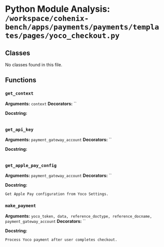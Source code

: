 # Python Module Analysis: `/workspace/cohenix-bench/apps/payments/payments/templates/pages/yoco_checkout.py`

## Classes

No classes found in this file.


## Functions

### `get_context`
**Arguments:** `context`
**Decorators:** ``

**Docstring:**
```

```
### `get_api_key`
**Arguments:** `payment_gateway_account`
**Decorators:** ``

**Docstring:**
```

```
### `get_apple_pay_config`
**Arguments:** `payment_gateway_account`
**Decorators:** ``

**Docstring:**
```
Get Apple Pay configuration from Yoco Settings.
```
### `make_payment`
**Arguments:** `yoco_token, data, reference_doctype, reference_docname, payment_gateway_account`
**Decorators:** ``

**Docstring:**
```
Process Yoco payment after user completes checkout.
```


